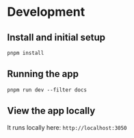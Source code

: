 # Development

## Install and initial setup

`pnpm install`

## Running the app

`pnpm run dev --filter docs`

## View the app locally

It runs locally here:
`http://localhost:3050`
